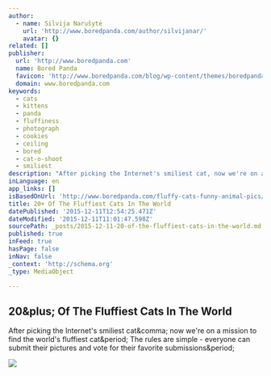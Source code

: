 ```yaml
---
author:
  - name: Silvija Narušytė
    url: 'http://www.boredpanda.com/author/silvijanar/'
    avatar: {}
related: []
publisher:
  url: 'http://www.boredpanda.com'
  name: Bored Panda
  favicon: 'http://www.boredpanda.com/blog/wp-content/themes/boredpanda/favicon.ico'
  domain: www.boredpanda.com
keywords:
  - cats
  - kittens
  - panda
  - fluffiness
  - photograph
  - cookies
  - ceiling
  - bored
  - cat-o-shoot
  - smiliest
description: "After picking the Internet's smiliest cat, now we're on a mission to find the world's fluffiest cat. The rules are simple - everyone can submit their pictures and vote for their favorite submissions."
inLanguage: en
app_links: []
isBasedOnUrl: 'http://www.boredpanda.com/fluffy-cats-funny-animal-pics/'
title: 20+ Of The Fluffiest Cats In The World
datePublished: '2015-12-11T12:54:25.471Z'
dateModified: '2015-12-11T11:01:47.598Z'
sourcePath: _posts/2015-12-11-20-of-the-fluffiest-cats-in-the-world.md
published: true
inFeed: true
hasPage: false
inNav: false
_context: 'http://schema.org'
_type: MediaObject

---
```

<article style=""><h1>20&amp;plus; Of The Fluffiest Cats In The World</h1><p>After picking the Internet's smiliest cat&amp;comma; now we're on a mission to find the world's fluffiest cat&amp;period; The rules are simple - everyone can submit their pictures and vote for their favorite submissions&amp;period;</p><img src="http://static.boredpanda.com/blog/wp-content/uploads/2015/12/fluffy-cats-funny-animal-pics-fb11.jpg" /></article>